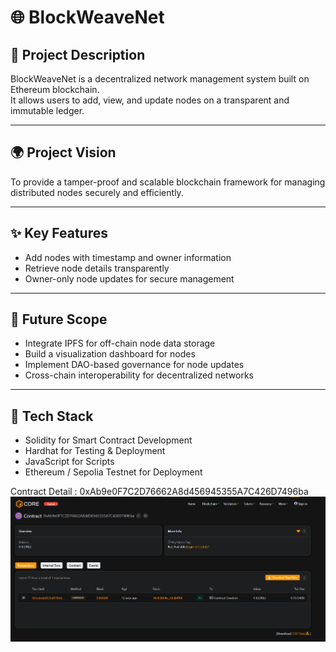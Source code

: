 # 🌐 BlockWeaveNet

## 📘 Project Description
BlockWeaveNet is a decentralized network management system built on Ethereum blockchain.  
It allows users to add, view, and update nodes on a transparent and immutable ledger.

---

## 🌍 Project Vision
To provide a tamper-proof and scalable blockchain framework for managing distributed nodes securely and efficiently.

---

## ✨ Key Features
- Add nodes with timestamp and owner information  
- Retrieve node details transparently  
- Owner-only node updates for secure management  

---

## 🚀 Future Scope
- Integrate IPFS for off-chain node data storage  
- Build a visualization dashboard for nodes  
- Implement DAO-based governance for node updates  
- Cross-chain interoperability for decentralized networks  

---

## 🧩 Tech Stack
- Solidity for Smart Contract Development  
- Hardhat for Testing & Deployment  
- JavaScript for Scripts  
- Ethereum / Sepolia Testnet for Deployment  


Contract Detail : 0xAb9e0F7C2D76662A8d456945355A7C426D7496ba
![alt text](image.png)